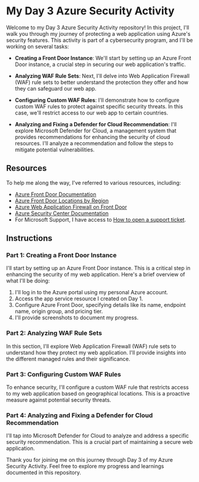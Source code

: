 

# My Day 3 Azure Security Activity

Welcome to my Day 3 Azure Security Activity repository! In this project, I'll walk you through my journey of protecting a web application using Azure's security features. This activity is part of a cybersecurity program, and I'll be working on several tasks:

- **Creating a Front Door Instance**: We'll start by setting up an Azure Front Door instance, a crucial step in securing our web application's traffic.

- **Analyzing WAF Rule Sets**: Next, I'll delve into Web Application Firewall (WAF) rule sets to better understand the protection they offer and how they can safeguard our web app.

- **Configuring Custom WAF Rules**: I'll demonstrate how to configure custom WAF rules to protect against specific security threats. In this case, we'll restrict access to our web app to certain countries.

- **Analyzing and Fixing a Defender for Cloud Recommendation**: I'll explore Microsoft Defender for Cloud, a management system that provides recommendations for enhancing the security of cloud resources. I'll analyze a recommendation and follow the steps to mitigate potential vulnerabilities.


## Resources

To help me along the way, I've referred to various resources, including:

- [Azure Front Door Documentation](https://azure.microsoft.com/en-us/services/frontdoor/#overview)
- [Azure Front Door Locations by Region](https://docs.microsoft.com/en-us/azure/frontdoor/edge-locations-by-region)
- [Azure Web Application Firewall on Front Door](https://docs.microsoft.com/en-us/azure/web-application-firewall/afds/afds-overview)
- [Azure Security Center Documentation](https://docs.microsoft.com/en-us/azure/security-center/)
- For Microsoft Support, I have access to [How to open a support ticket](https://docs.microsoft.com/en-us/azure/azure-portal/supportability/how-to-create-azure-support-request).


## Instructions

### Part 1: Creating a Front Door Instance

I'll start by setting up an Azure Front Door instance. This is a critical step in enhancing the security of my web application. Here's a brief overview of what I'll be doing:

1. I'll log in to the Azure portal using my personal Azure account.
2. Access the app service resource I created on Day 1.
3. Configure Azure Front Door, specifying details like its name, endpoint name, origin group, and pricing tier.
4. I'll provide screenshots to document my progress.

### Part 2: Analyzing WAF Rule Sets

In this section, I'll explore Web Application Firewall (WAF) rule sets to understand how they protect my web application. I'll provide insights into the different managed rules and their significance.

### Part 3: Configuring Custom WAF Rules

To enhance security, I'll configure a custom WAF rule that restricts access to my web application based on geographical locations. This is a proactive measure against potential security threats.

### Part 4: Analyzing and Fixing a Defender for Cloud Recommendation

I'll tap into Microsoft Defender for Cloud to analyze and address a specific security recommendation. This is a crucial part of maintaining a secure web application.


Thank you for joining me on this journey through Day 3 of my Azure Security Activity. Feel free to explore my progress and learnings documented in this repository.
